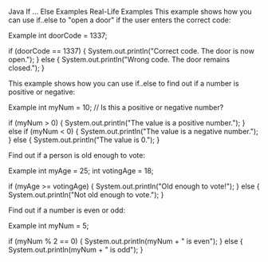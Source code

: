 Java If ... Else Examples
Real-Life Examples
This example shows how you can use if..else to "open a door" if the user enters the correct code:

Example
int doorCode = 1337;

if (doorCode == 1337) {
  System.out.println("Correct code. The door is now open.");
} else {
  System.out.println("Wrong code. The door remains closed.");
}

This example shows how you can use if..else to find out if a number is positive or negative:

Example
int myNum = 10; // Is this a positive or negative number?

if (myNum > 0) {
  System.out.println("The value is a positive number.");
} else if (myNum < 0) {
  System.out.println("The value is a negative number.");
} else {
  System.out.println("The value is 0.");
}

Find out if a person is old enough to vote:

Example
int myAge = 25;
int votingAge = 18;

if (myAge >= votingAge) {
  System.out.println("Old enough to vote!");
} else {
  System.out.println("Not old enough to vote.");
}

Find out if a number is even or odd:

Example
int myNum = 5;

if (myNum % 2 == 0) {
  System.out.println(myNum + " is even");
} else {
  System.out.println(myNum + " is odd");
} 